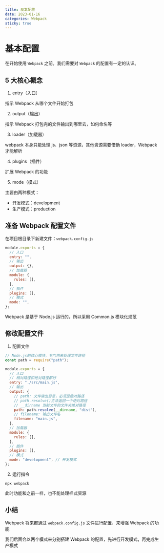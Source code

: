 ```yaml
---
title: 基本配置
date: 2023-01-16
categories: Webpack
sticky: true
---
```


# 基本配置

在开始使用 `Webpack` 之前，我们需要对 `Webpack` 的配置有一定的认识。

## 5 大核心概念

1. entry（入口）

指示 Webpack 从哪个文件开始打包

2. output（输出）

指示 Webpack 打包完的文件输出到哪里去，如何命名等

3. loader（加载器）

webpack 本身只能处理 js、json 等资源，其他资源需要借助 loader，Webpack 才能解析

4. plugins（插件）

扩展 Webpack 的功能

5. mode（模式）

主要由两种模式：

- 开发模式：development
- 生产模式：production

## 准备 Webpack 配置文件

在项目根目录下新建文件：`webpack.config.js`

```js
module.exports = {
  // 入口
  entry: "",
  // 输出
  output: {},
  // 加载器
  module: {
    rules: [],
  },
  // 插件
  plugins: [],
  // 模式
  mode: "",
};
```

Webpack 是基于 Node.js 运行的，所以采用 Common.js 模块化规范

## 修改配置文件

1. 配置文件

```js
// Node.js的核心模块，专门用来处理文件路径
const path = require("path");

module.exports = {
  // 入口
  // 相对路径和绝对路径都行
  entry: "./src/main.js",
  // 输出
  output: {
    // path: 文件输出目录，必须是绝对路径
    // path.resolve()方法返回一个绝对路径
    // __dirname 当前文件的文件夹绝对路径
    path: path.resolve(__dirname, "dist"),
    // filename: 输出文件名
    filename: "main.js",
  },
  // 加载器
  module: {
    rules: [],
  },
  // 插件
  plugins: [],
  // 模式
  mode: "development", // 开发模式
};
```

2. 运行指令

```:no-line-numbers
npx webpack
```

此时功能和之前一样，也不能处理样式资源

## 小结

Webpack 将来都通过 `webpack.config.js` 文件进行配置，来增强 Webpack 的功能

我们后面会以两个模式来分别搭建 Webpack 的配置，先进行开发模式，再完成生产模式

